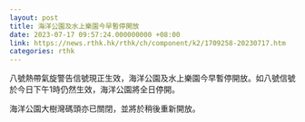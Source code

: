 ```yaml
---
layout: post
title: 海洋公園及水上樂園今早暫停開放
date: 2023-07-17 09:57:24.000000000 +08:00
link: https://news.rthk.hk/rthk/ch/component/k2/1709258-20230717.htm
categories: rthk
---
```


八號熱帶氣旋警告信號現正生效，海洋公園及水上樂園今早暫停開放。如八號信號於今日下午1時仍然生效，海洋公園將全日停開。

海洋公園大樹灣碼頭亦已關閉，並將於稍後重新開放。
